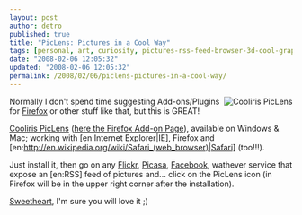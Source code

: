 ```yaml
---
layout: post
author: detro
published: true
title: "PicLens: Pictures in a Cool Way"
tags: [personal, art, curiosity, pictures-rss-feed-browser-3d-cool-graphics-plugins-addo]
date: "2008-02-06 12:05:32"
updated: "2008-02-06 12:05:32"
permalink: /2008/02/06/piclens-pictures-in-a-cool-way/
---
```


<img src="http://www.cooliris.com/site/images/home-piclens-icon.png" alt="Cooliris PicLens" align="right" />
Normally I don't spend time suggesting Add-ons/Plugins for <a href="http://www.mozilla.org/firefox/">Firefox</a> or other stuff like that, but this is GREAT!

<a href="http://www.piclens.com">Cooliris PicLens</a> (<a href="https://addons.mozilla.org/en-US/firefox/addon/5579">here the Firefox Add-on Page</a>), available on Windows & Mac; working with [en:Internet Explorer|IE], Firefox and [en:http://en.wikipedia.org/wiki/Safari_(web_browser)|Safari] (too!!!).

Just install it, then go on any <a href="http://www.flickr.com">Flickr</a>, <a href="http://picasa.google.com/">Picasa</a>, <a href="http://www.facebook.com/">Facebook</a>, wathever service that expose an [en:RSS] feed of pictures and... click on the PicLens icon (in Firefox will be in the upper right corner after the installation).

<a href="http://strangelelly.wordpress.com/">Sweetheart</a>, I'm sure you will love it ;)

